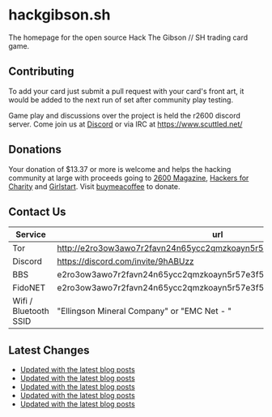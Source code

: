 # hackgibson.sh
The homepage for the open source Hack The Gibson // SH trading card game.


## Contributing

To add your card just submit a pull request with your card's front art, it would be added to the next run of set after community play testing.

Game play and discussions over the project is held the r2600 discord server. Come join us at [Discord](https://discord.com/invite/9hABUzz) or via IRC at https://www.scuttled.net/


## Donations

Your donation of $13.37 or more is welcome and helps the hacking community at large with proceeds going to [2600 Magazine](https://2600.com/), [Hackers for Charity](https://hackersforcharity.org) and [Girlstart](https://girlstart.org).  Visit [buymeacoffee](https://www.buymeacoffee.com/hackgibson.sh) to donate.


## Contact Us

Service | url
-|-
Tor | http://e2ro3ow3awo7r2favn24n65ycc2qmzkoayn5r57e3f56nvjwdcgg32ad.onion
Discord | https://discord.com/invite/9hABUzz
BBS | e2ro3ow3awo7r2favn24n65ycc2qmzkoayn5r57e3f56nvjwdcgg32ad.onion:23
FidoNET | e2ro3ow3awo7r2favn24n65ycc2qmzkoayn5r57e3f56nvjwdcgg32ad.onion:24554
Wifi / Bluetooth SSID | "Ellingson Mineral Company" or "EMC Net - <fidonet address>"

## Latest Changes
<!-- BLOG-POST-LIST:START -->
- [Updated with the latest blog posts](https://github.com/DFW2600/hackgibson.sh/commit/46c975514d31c76934074b1bcbdb893a5985e51f)
- [Updated with the latest blog posts](https://github.com/DFW2600/hackgibson.sh/commit/02e4cbf240835e0f24e5987e5b5e073ca28321fe)
- [Updated with the latest blog posts](https://github.com/DFW2600/hackgibson.sh/commit/4ddfd8243a1a4679f00ecc006d1665e5d6f5b3a0)
- [Updated with the latest blog posts](https://github.com/DFW2600/hackgibson.sh/commit/363d03fcf7c04bf9e1e571bc9fedbcafaf3b993e)
- [Updated with the latest blog posts](https://github.com/DFW2600/hackgibson.sh/commit/6b120faaa8e654251aa2fcd7597d445ba8f49ca7)
<!-- BLOG-POST-LIST:END -->

